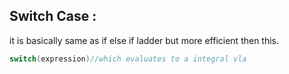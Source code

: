## Switch Case :
it is basically same as if else if ladder but more efficient then this.
```cpp
switch(expression)//which evaluates to a integral vla
```
